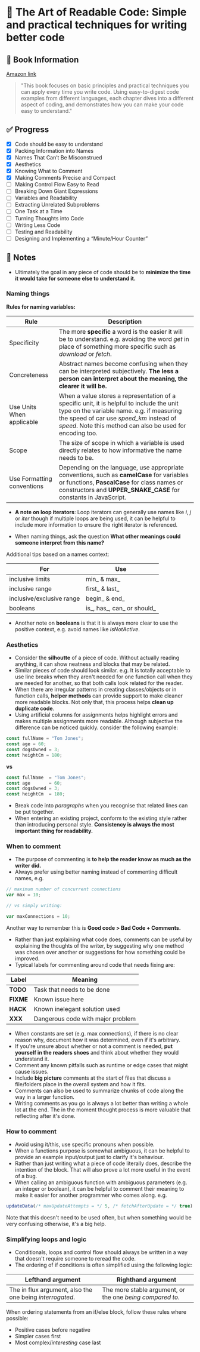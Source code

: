 # :page_with_curl: The Art of Readable Code: Simple and practical techniques for writing better code

## :information_desk_person: Book Information

[Amazon link](https://www.edx.org/course/how-code-simple-data-ubcx-htc1x)

> "This book focuses on basic principles and practical techniques you can apply every time you write code. Using easy-to-digest code examples from different languages, each chapter dives into a different aspect of coding, and demonstrates how you can make your code easy to understand."

## :white_check_mark: Progress

- [x] Code should be easy to understand
- [x] Packing Information into Names
- [x] Names That Can’t Be Misconstrued
- [x] Aesthetics
- [x] Knowing What to Comment
- [x] Making Comments Precise and Compact
- [ ] Making Control Flow Easy to Read
- [ ] Breaking Down Giant Expressions
- [ ] Variables and Readability
- [ ] Extracting Unrelated Subproblems
- [ ] One Task at a Time
- [ ] Turning Thoughts into Code
- [ ] Writing Less Code
- [ ] Testing and Readability
- [ ] Designing and Implementing a “Minute/Hour Counter”

## :pencil: Notes

- Ultimately the goal in any piece of code should be to **minimize the time it would take for someone else to understand it.**

### Naming things

**Rules for naming variables:**

Rule | Description
--- | ---
Specificity | The more **specific** a word is the easier it will be to understand. e.g. avoiding the word _get_ in place of something more specific such as _download_ or _fetch_.
Concreteness | Abstract names become confusing when they can be interpreted subjectively. **The less a person can interpret about the meaning, the clearer it will be.**
Use Units When applicable | When a value stores a representation of a specific unit, it is helpful to include the unit type on the variable name. e.g. if measuring the speed of car use _speed_km_ instead of _speed_. Note this method can also be used for encoding too.
Scope | The size of scope in which a variable is used directly relates to how informative the name needs to be.
Use Formatting conventions | Depending on the language, use appropriate conventions, such as **camelCase** for variables or functions, **PascalCase** for class names or constructors and **UPPER_SNAKE_CASE** for constants in JavaScript.

- **A note on loop iterators**: Loop iterators can generally use names like _i_, _j_ or _iter_ though if multiple loops are being used, it can be helpful to include more information to ensure the right iterator is referenced.

- When naming things, ask the question **What other meanings could someone interpret from this name?**

Additional tips based on a names context:

For | Use
--- | ---
inclusive limits | min_ & max_
inclusive range | first_ & last_
inclusive/exclusive range | begin_ & end_
booleans | is_, has_, can_ or should_

- Another note on **booleans** is that it is always more clear to use the positive context, e.g. avoid names like _isNotActive_.

### Aesthetics

- Consider the **silhoutte** of a piece of code. Without actually reading anything, it can show neatness and blocks that may be related.
- Similar pieces of code should look similar. e.g. It is totally acceptable to use line breaks when they aren't needed for one function call when they are needed for another, so that both calls look related for the reader.
- When there are irregular patterns in creating classes/objects or in function calls, **helper methods** can provide support to make cleaner more readable blocks. Not only that, this process helps **clean up duplicate code**.
- Using artificial columns for assignments helps highlight errors and makes multiple assignments more readable. Although subjective the difference can be noticed quickly. consider the following example:

```js
const fullName = "Tom Jones";
const age = 60;
const dogsOwned = 3;
const heightCm = 180;
```
**vs**
```js
const fullName  = "Tom Jones";
const age       = 60;
const dogsOwned = 3;
const heightCm  = 180;
```

- Break code into _paragraphs_ when you recognise that related lines can be put together.
- When entering an existing project, conform to the existing style rather than introducing personal style. **Consistency is always the most important thing for readability.**

### When to comment

- The purpose of commenting is **to help the reader know as much as the writer did.**
- Always prefer using better naming instead of commenting difficult names, e.g.

```js
// maximum number of concurrent connections
var max = 10;

// vs simply writing:

var maxConnections = 10;
```

Another way to remember this is **Good code > Bad Code + Comments.**

- Rather than just explaining what code does, comments can be useful by explaining the thoughts of the writer, by suggesting why one method was chosen over another or suggestions for how something could be improved.
- Typical labels for commenting around code that needs fixing are:

Label | Meaning
--- | ---
**TODO** | Task that needs to be done
**FIXME** | Known issue here
**HACK** | Known inelegant solution used
**XXX** | Dangerous code with major problem

- When constants are set (e.g. max connections), if there is no clear reason why, document how it was determined, even if it's arbitrary.
- If you're unsure about whether or not a comment is needed, **put yourself in the readers shoes** and think about whether they would understand it.
- Comment any known pitfalls such as runtime or edge cases that might cause issues.
- Include **big picture** comments at the start of files that discuss a file/folders place in the overall system and how it fits.
- Comments can also be used to summarize chunks of code along the way in a larger function.
- Writing comments as you go is always a lot better than writing a whole lot at the end. The in the moment thought process is more valuable that reflecting after it's done.

### How to comment

- Avoid using it/this, use specific pronouns when possible.
- When a functions purpose is somewhat ambiguous, it can be helpful to provide an example input/output just to clarify it's behaviour.
- Rather than just writing what a piece of code literally does, describe the intention of the block. That will also prove a lot more useful in the event of a bug.
- When calling an ambiguous function with ambiguous parameters (e.g. an integer or boolean), it can be helpful to comment their meaning to make it easier for another programmer who comes along. e.g.

```js
updateData(/* maxUpdateAttempts = */ 5, /* fetchAfterUpdate = */ true)
```

Note that this doesn't need to be used often, but when something would be very confusing otherwise, it's a big help.

### Simplifying loops and logic

- Conditionals, loops and control flow should always be written in a way that doesn't require someone to reread the code.
- The ordering of if conditions is often simplified using the following logic:

Lefthand argument | Righthand argument
| --- | --- |
The in flux argument, also the one being _interrogated_. | The more stable argument, or the one _being compared to_.

When ordering statements from an if/else block, follow these rules where possible:

- Positive cases before negative
- Simpler cases first
- Most complex/_interesting_ case last

